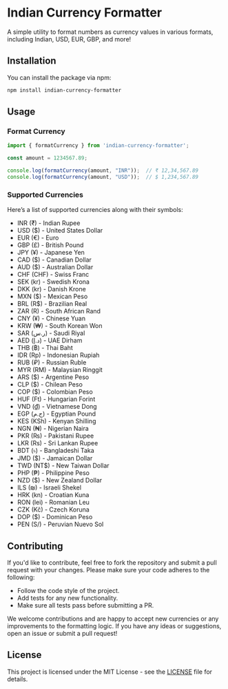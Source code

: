 
# Indian Currency Formatter

A simple utility to format numbers as currency values in various formats, including Indian, USD, EUR, GBP, and more!

## Installation

You can install the package via npm:

```bash
npm install indian-currency-formatter
```

## Usage

### Format Currency

```ts
import { formatCurrency } from 'indian-currency-formatter';

const amount = 1234567.89;

console.log(formatCurrency(amount, "INR"));  // ₹ 12,34,567.89
console.log(formatCurrency(amount, "USD"));  // $ 1,234,567.89
```

### Supported Currencies

Here’s a list of supported currencies along with their symbols:

- INR (₹) - Indian Rupee
- USD ($) - United States Dollar
- EUR (€) - Euro
- GBP (£) - British Pound
- JPY (¥) - Japanese Yen
- CAD ($) - Canadian Dollar
- AUD ($) - Australian Dollar
- CHF (CHF) - Swiss Franc
- SEK (kr) - Swedish Krona
- DKK (kr) - Danish Krone
- MXN ($) - Mexican Peso
- BRL (R$) - Brazilian Real
- ZAR (R) - South African Rand
- CNY (¥) - Chinese Yuan
- KRW (₩) - South Korean Won
- SAR (ر.س) - Saudi Riyal
- AED (د.إ) - UAE Dirham
- THB (฿) - Thai Baht
- IDR (Rp) - Indonesian Rupiah
- RUB (₽) - Russian Ruble
- MYR (RM) - Malaysian Ringgit
- ARS ($) - Argentine Peso
- CLP ($) - Chilean Peso
- COP ($) - Colombian Peso
- HUF (Ft) - Hungarian Forint
- VND (₫) - Vietnamese Dong
- EGP (ج.م) - Egyptian Pound
- KES (KSh) - Kenyan Shilling
- NGN (₦) - Nigerian Naira
- PKR (₨) - Pakistani Rupee
- LKR (Rs) - Sri Lankan Rupee
- BDT (৳) - Bangladeshi Taka
- JMD ($) - Jamaican Dollar
- TWD (NT$) - New Taiwan Dollar
- PHP (₱) - Philippine Peso
- NZD ($) - New Zealand Dollar
- ILS (₪) - Israeli Shekel
- HRK (kn) - Croatian Kuna
- RON (lei) - Romanian Leu
- CZK (Kč) - Czech Koruna
- DOP ($) - Dominican Peso
- PEN (S/) - Peruvian Nuevo Sol

## Contributing

If you'd like to contribute, feel free to fork the repository and submit a pull request with your changes. Please make sure your code adheres to the following:

- Follow the code style of the project.
- Add tests for any new functionality.
- Make sure all tests pass before submitting a PR.

We welcome contributions and are happy to accept new currencies or any improvements to the formatting logic. If you have any ideas or suggestions, open an issue or submit a pull request!

## License

This project is licensed under the MIT License - see the [LICENSE](LICENSE) file for details.
